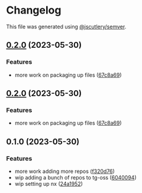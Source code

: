 # Changelog

This file was generated using [@jscutlery/semver](https://github.com/jscutlery/semver).

## [0.2.0](https://github.com/TeselaGen/tg-oss/compare/file-utils-0.1.0...file-utils-0.2.0) (2023-05-30)

### Features

- more work on packaging up files ([67c8a69](https://github.com/TeselaGen/tg-oss/commit/67c8a6983b2ca772cc72700b4bf344b4adccf26d))

## [0.2.0](https://github.com/TeselaGen/tg-oss/compare/file-utils-0.1.0...file-utils-0.2.0) (2023-05-30)

### Features

- more work on packaging up files ([67c8a69](https://github.com/TeselaGen/tg-oss/commit/67c8a6983b2ca772cc72700b4bf344b4adccf26d))

## 0.1.0 (2023-05-30)

### Features

- more work adding more repos ([f320d76](https://github.com/TeselaGen/tg-oss/commit/f320d76a7a2e0db34d68d1a51803efa24f6831df))
- wip adding a bunch of repos to tg-oss ([6040094](https://github.com/TeselaGen/tg-oss/commit/60400941f0d7f72c02bf19b90896d9a35d32634d))
- wip setting up nx ([24a1952](https://github.com/TeselaGen/tg-oss/commit/24a1952fdbadc2c733223109d620cbc508c94a28))
